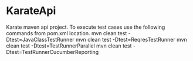 # KarateApi
Karate maven api project.
To execute test cases use the following commands from pom.xml location.
mvn clean test -Dtest=JavaClassTestRunner
mvn clean test -Dtest=ReqresTestRunner
mvn clean test -Dtest=TestRunnerParallel
mvn clean test -Dtest=TestRunnerCucumberReporting

